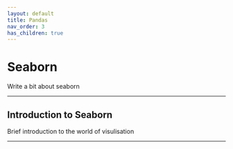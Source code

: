 ```yaml
---
layout: default
title: Pandas
nav_order: 3
has_children: true
---
```


# Seaborn
Write a bit about seaborn

---

## Introduction to Seaborn
Brief introduction to the world of visulisation 

---





